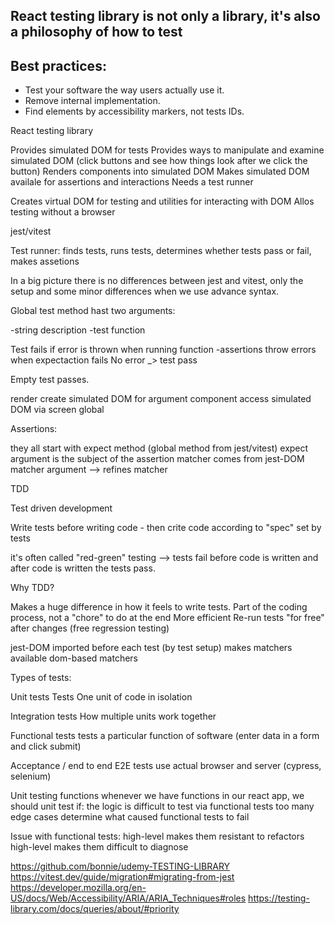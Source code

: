 ## React testing library is not only a library, it's also a philosophy of how to test

## Best practices:

- Test your software the way users actually use it.
- Remove internal implementation.
- Find elements by accessibility markers, not tests IDs.


React testing library

Provides simulated DOM for tests
Provides ways to manipulate and examine simulated DOM (click buttons and see how things look after we click the button)
Renders components into simulated DOM
Makes simulated DOM availale for assertions and interactions
Needs a test runner

Creates virtual DOM for testing and utilities for interacting with DOM
Allos testing without a browser

jest/vitest

Test runner: finds tests, runs tests, determines whether tests pass or fail, makes assetions

 

In a big picture there is no differences between jest and vitest, only the setup  and some minor differences when we use advance syntax.

Global test method hast two arguments:

-string description
-test function

Test fails if error is thrown when running function
 -assertions throw errors when expectaction fails
No error _> test pass

Empty test passes.



render
create simulated DOM for argument component
access simulated DOM via screen global

Assertions:

they all start with expect method (global method from jest/vitest)
expect argument is the subject of the assertion 
matcher comes from jest-DOM
matcher argument --> refines matcher


TDD

Test driven development

Write tests before writing code - then crite code according to "spec" set by tests

it's often called "red-green" testing --> tests fail before code is written and after code is written the tests pass.

Why TDD?

Makes a huge difference in how it feels to write tests.
Part of the coding process, not a "chore" to do at the end
More efficient
Re-run tests "for free" after changes (free regression testing)




jest-DOM
imported before each test (by test setup) makes matchers available
dom-based matchers

Types of tests:

Unit tests
Tests One unit of code in isolation

Integration tests
How multiple units work together

Functional tests
tests a particular function of software (enter data in a form and click submit)

Acceptance / end to end E2E tests
use actual browser and server (cypress, selenium)

Unit testing functions
whenever we have functions in our react app, we should unit test if:
  the logic is difficult to test via functional tests
  too many edge cases
  determine what caused functional tests to fail

  Issue with functional tests:
    high-level makes them resistant to refactors
    high-level makes them difficult to diagnose


https://github.com/bonnie/udemy-TESTING-LIBRARY
https://vitest.dev/guide/migration#migrating-from-jest
https://developer.mozilla.org/en-US/docs/Web/Accessibility/ARIA/ARIA_Techniques#roles
https://testing-library.com/docs/queries/about/#priority


